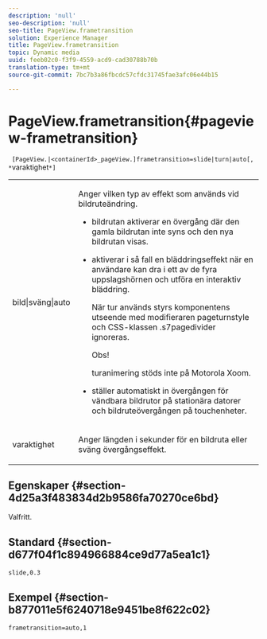 ```yaml
---
description: 'null'
seo-description: 'null'
seo-title: PageView.frametransition
solution: Experience Manager
title: PageView.frametransition
topic: Dynamic media
uuid: feeb02c0-f3f9-4559-acd9-cad30788b70b
translation-type: tm+mt
source-git-commit: 7bc7b3a86fbcdc57cfdc31745fae3afc06e44b15

---
```



# PageView.frametransition{#pageview-frametransition}

` [PageView.|<containerId>_pageView.]frametransition=slide|turn|auto[, *`varaktighet`*]`

<table id="table_625D0EEDA21B46FEA3F5CF7DDF769B50"> 
 <tbody> 
  <tr> 
   <td colname="col1"> <p> <span class="codeph"> bild|sväng|auto</span> </p> </td> 
   <td colname="col2"> <p> Anger vilken typ av effekt som används vid bildruteändring. </p> <p> 
     <ul id="ul_4224B7C2722A4185A8BD48703D019AA1"> 
      <li id="li_8482037F8E1C4F11A84DF51790A073FE"> <p><span class="codeph"> bildrutan</span> aktiverar en övergång där den gamla bildrutan inte syns och den nya bildrutan visas. </p> </li> 
      <li id="li_CE9A99564DF348D0A76AB2A5945155A5"> <p><span class="codeph"> aktiverar i så fall</span> en bläddringseffekt när en användare kan dra i ett av de fyra uppslagshörnen och utföra en interaktiv bläddring. </p> <p>När <span class="codeph"> tur</span> används styrs komponentens utseende med modifieraren <span class="codeph"> pageturnstyle</span> och CSS-klassen <span class="codeph"> .s7pagedivider</span> ignoreras. </p> <p>Obs!  <p><span class="codeph"> turanimering</span> stöds inte på Motorola Xoom. </p> </p> </li> 
      <li id="li_79F85B0429CD4B389399FB3823FE767F"> <p> <span class="codeph"> ställer automatiskt</span> in övergången för vändbara bildrutor på stationära datorer och bildruteövergången på touchenheter. </p> </li> 
     </ul> </p> </td> 
  </tr> 
  <tr> 
   <td colname="col1"> <p><span class="codeph"><span class="varname"> varaktighet</span></span> </p> </td> 
   <td colname="col2"> <p>Anger längden i sekunder för en <span class="codeph"> bildruta</span> eller <span class="codeph"> sväng</span> övergångseffekt. </p> </td> 
  </tr> 
 </tbody> 
</table>

## Egenskaper {#section-4d25a3f483834d2b9586fa70270ce6bd}

Valfritt.

## Standard {#section-d677f04f1c894966884ce9d77a5ea1c1}

`slide,0.3`

## Exempel {#section-b877011e5f6240718e9451be8f622c02}

`frametransition=auto,1`

